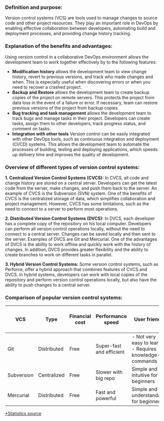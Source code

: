 ### Definition and purpose:

Version control systems (VCS) are tools used to manage changes to source code and other project resources. They play an important role in DevOps by enabling effective collaboration between developers, automating build and deployment processes, and providing change history tracking.

### Explanation of the benefits and advantages:

Using version control in a collaborative DevOps environment allows the development team to work together effectively by to the following features:
- <b>Modification history</b> allows the development team to view change history, revert to previous versions, and track who made changes and when. This is especially useful when discovering errors or when you need to recover a crashed project.
- <b>Backup and Restore</b> allows the development team to create backup copies of the project on remote servers. This protects the project from data loss in the event of a failure or error. If necessary, team can restore previous versions of the project from backup copies.
- <b>Bug tracking and task management</b> allows the development team to track bugs and manage tasks in their project. Developers can create tasks, assign them to other developers, track progress status, and comment on tasks.
- <b>Integration with other tools</b> Version control can be easily integrated with other DevOps tools, such as continuous integration and deployment (CI/CD) systems. This allows the development team to automate the processes of building, testing and deploying applications, which speeds up delivery time and improves the quality of development.

### Overview of different types of version control systems:
<b>1. Centralized Version Control Systems (CVCS):</b> In CVCS, all code and change history are stored on a central server. Developers can get the latest code from the server, make changes, and push them back to the server. An example of CVCS is the Subversion (SVN) system. One of the benefits of CVCS is the centralized storage of data, which simplifies collaboration and project management. However, CVCS has some limitations, such as the need to connect to a server to perform most operations.

<b>2. Distributed Version Control Systems (DVCS):</b> In DVCS, each developer has a complete copy of the repository on his local computer. Developers can perform all version control operations locally, without the need to connect to a central server. Changes can be saved locally and then sent to the server. Examples of DVCS are Git and Mercurial. One of the advantages of DVCS is the ability to work offline and quickly work with the history of changes. In addition, DVCS provides greater flexibility and the ability to create branches to work on different tasks in parallel.

<b>3. Hybrid Version Control Systems:</b> Some version control systems, such as Perforce, offer a hybrid approach that combines features of CVCS and DVCS. In hybrid systems, developers can work with local copies of the repository and perform version control operations locally, but also have the ability to push changes to a central server.

### Comparison of popular version control systems:

| VCS  | Type | Financial cost | Performance speed | User friendly | Popularity among Debian users* |
| ------------- | ------------- | ------------- | ------------- | ------------- | ------------- |
| Git  | Distributed | Free | Super-fast and efficient | - Not very easy to learn. <br> - Requires knowledge of commands | ~10000 |
| Subversion  | Centralized | Free | Slower with big repo | Simple and intuitive for beginners | ~10000 |
| Mercurial | Distributed | Free | Fast and powerful | Simple and understandable for beginners | ~2000 |

[*Statistics source](https://habr.com/ru/articles/131520/)
